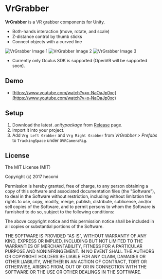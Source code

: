 VrGrabber
=========

**VrGrabber** is a VR grabber components for Unity.

-   Both-hands interaction (move, rotate, and scale)
-   Z-distance control by thumb sticks
-   Connect objects with a curved line

![VrGrabber Image 1](https://raw.githubusercontent.com/wiki/hecomi/VrGrabber/grabber1.PNG)
![VrGrabber Image 2](https://raw.githubusercontent.com/wiki/hecomi/VrGrabber/grabber2.PNG)
![VrGrabber Image 3](https://raw.githubusercontent.com/wiki/hecomi/VrGrabber/grabber3.PNG)

-   Currently only Oculus SDK is supported (OpenVR will be supported soon).

Demo
----

-   [https://www.youtube.com/watch?v=x-NaOaJp0xc](https://www.youtube.com/watch?v=x-NaOaJp0xc)

Setup
-------

1.  Download the latest *.unitypackage* from [Release](https://github.com/hecomi/VrGrabber/releases) page.
2.  Import it into your project.
3.  Add `Vrg Left Grabber` and `Vrg Right Grabber` from *VrGrabber > Prefabs*
    to `TrackingSpace` under `OVRCameraRig`.

License
-------

The MIT License (MIT)

Copyright (c) 2017 hecomi

Permission is hereby granted, free of charge, to any person obtaining a copy of
this software and associated documentation files (the "Software"), to deal in
the Software without restriction, including without limitation the rights to
use, copy, modify, merge, publish, distribute, sublicense, and/or sell copies of
the Software, and to permit persons to whom the Software is furnished to do so,
subject to the following conditions:

The above copyright notice and this permission notice shall be included in all
copies or substantial portions of the Software.

THE SOFTWARE IS PROVIDED "AS IS", WITHOUT WARRANTY OF ANY KIND, EXPRESS OR
IMPLIED, INCLUDING BUT NOT LIMITED TO THE WARRANTIES OF MERCHANTABILITY, FITNESS
FOR A PARTICULAR PURPOSE AND NONINFRINGEMENT. IN NO EVENT SHALL THE AUTHORS OR
COPYRIGHT HOLDERS BE LIABLE FOR ANY CLAIM, DAMAGES OR OTHER LIABILITY, WHETHER
IN AN ACTION OF CONTRACT, TORT OR OTHERWISE, ARISING FROM, OUT OF OR IN
CONNECTION WITH THE SOFTWARE OR THE USE OR OTHER DEALINGS IN THE SOFTWARE.
